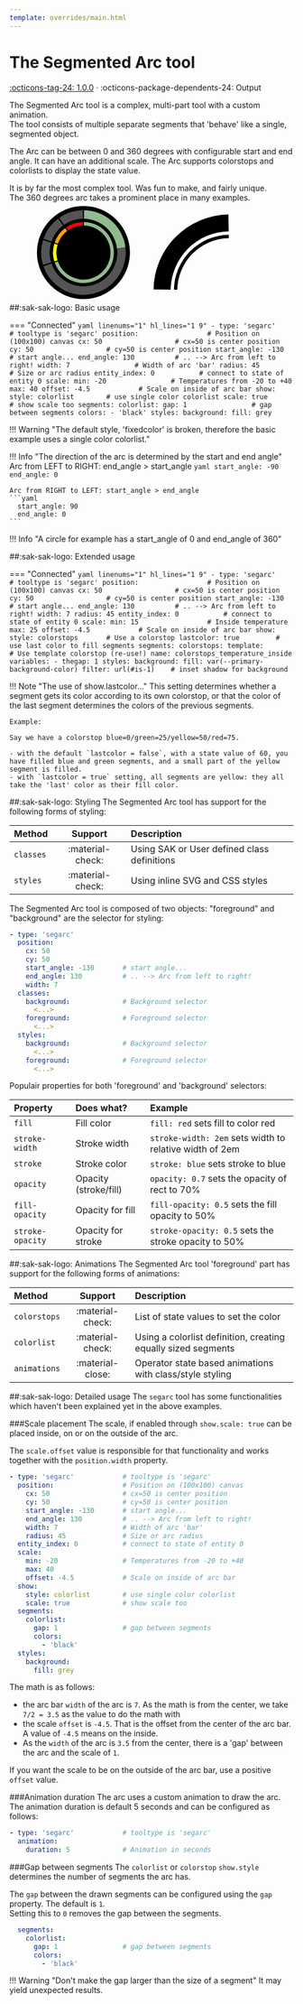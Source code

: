 ```yaml
---
template: overrides/main.html
---
```


[segarc-tool support]: https://github.com/amoebelabs/swiss-army-knife/releases/tag/1.0.0
# The Segmented Arc tool
[:octicons-tag-24: 1.0.0][segarc-tool support] ·
:octicons-package-dependents-24: Output

The Segmented Arc tool is a complex, multi-part tool with a custom animation.
<br>The tool consists of multiple separate segments that 'behave' like a single, segmented object.

The Arc can be between 0 and 360 degrees with configurable start and end angle. It can have an additional scale. The Arc supports colorstops and colorlists to display the state value.

It is by far the most complex tool. Was fun to make, and fairly unique.
<br>The 360 degrees arc takes a prominent place in many examples.

<svg viewBox="-175 -100 400 200" xmlns="http://www.w3.org/2000/svg" width="300px" style="overflow:visible;">
  <g class="toolset__group">
    <g overflow="visible" id="circle-mtis3kir4" class="sak-circle hover" transform-origin="0 0">
      <circle %="" <="" circle="" class="sak-circle__circle" cx="0" cy="0" r="110.00000000000001" style="fill: var(--md-primary-fg-color--50); stroke-width: 0;">
      </circle>
    </g>
    <g class="arc" id="arc-colnv30ac">
      <g>
          <!----><!----><path class="sak-segarc__background" id="arc-segment-bg-colnv30ac-0" d="M -94.55185755993168 32.5568154457157 A 100 100 0 1 0 1.7452406437283376 -99.98476951563913 L 1.3961925149826702 -79.9878156125113 A 80 80 0 1 1 -75.64148604794534 26.045452356572557 Z" style="fill: lightgrey;opacity:0.4;"></path><!----><path class="sak-segarc__background" id="arc-segment-bg-colnv30ac-1" d="M -95.63047559630355 -29.23717047227364 A 100 100 0 0 0 -95.63047559630353 29.237170472273743 L -76.50438047704282 23.389736377818995 A 80 80 0 0 1 -76.50438047704284 -23.38973637781891 Z" style="fill: lightgrey;opacity:0.4;"></path><!----><path class="sak-segarc__background" id="arc-segment-bg-colnv30ac-2" d="M -60.181502315204824 -79.86355100472929 A 100 100 0 0 0 -94.55185755993168 -32.55681544571568 L -75.64148604794534 -26.04545235657254 A 80 80 0 0 1 -48.145201852163865 -63.890840803783426 Z" style="fill: lightgrey;opacity:0.4; "></path><!----><path class="sak-segarc__background" id="arc-segment-bg-colnv30ac-3" d="M -1.7452406437283499 -99.98476951563913 A 100 100 0 0 0 -57.35764363510464 -81.91520442889916 L -45.88611490808371 -65.53216354311932 A 80 80 0 0 1 -1.3961925149826797 -79.9878156125113 Z" style="fill: lightgrey;opacity:0.4;"></path><!----><path class="sak-segarc__foreground" id="arc-segment-colnv30ac-0" d="M 99.21147013144778 -12.533323356430431 A 100 100 0 0 0 1.7452406437283376 -99.98476951563913 L 1.3961925149826702 -79.9878156125113 A 80 80 0 0 1 79.36917610515823 -10.026658685144344 Z" style="fill: darkseagreen;"></path><!----><path class="sak-segarc__foreground" id="arc-segment-colnv30ac-1" d="M -95.63047559630355 -29.23717047227364 A 100 100 0 0 0 -95.63047559630353 29.237170472273743 L -95.63047559630353 29.237170472273743 A 100 100 0 0 1 -95.63047559630355 -29.23717047227364 Z" style="fill: yellow;"></path><!----><path class="sak-segarc__foreground" id="arc-segment-colnv30ac-2" d="M -60.181502315204824 -79.86355100472929 A 100 100 0 0 0 -94.55185755993168 -32.55681544571568 L -94.55185755993168 -32.55681544571568 A 100 100 0 0 1 -60.181502315204824 -79.86355100472929 Z" style="fill: orange;"></path><!----><path class="sak-segarc__foreground" id="arc-segment-colnv30ac-3" d="M -1.7452406437283499 -99.98476951563913 A 100 100 0 0 0 -57.35764363510464 -81.91520442889916 L -57.35764363510464 -81.91520442889916 A 100 100 0 0 1 -1.7452406437283499 -99.98476951563913 Z" style="fill: red;"></path><!----><!---->
      </g>
      <g class="arc" id="arc-0y3k8q8jl">
        <g>
          <!----><!----><path class="sak-segarc__foreground" id="arc-segment-0y3k8q8jl-0" d="M -68.07733744315081 23.440907120915302 A 72 72 0 1 0 1.2565732634844031 -71.98903405126018 L 1.116954011986136 -63.99025249000904 A 64 64 0 1 1 -60.51318883835627 20.836361885258047 Z" style="fill: darkseagreen;"></path><!----><path class="sak-segarc__foreground" id="arc-segment-0y3k8q8jl-1" d="M -68.85394242933856 -21.05076274003702 A 72 72 0 0 0 -68.85394242933853 21.050762740037094 L -61.203504381634254 18.711789102255196 A 64 64 0 0 1 -61.203504381634275 -18.71178910225513 Z" style="fill: yellow;"></path><!----><path class="sak-segarc__foreground" id="arc-segment-0y3k8q8jl-2" d="M -43.33068166694748 -57.50175672340508 A 72 72 0 0 0 -68.07733744315081 -23.440907120915288 L -60.51318883835627 -20.836361885258032 A 64 64 0 0 1 -38.51616148173109 -51.11267264302674 Z" style="fill: orange;"></path><!----><path class="sak-segarc__foreground" id="arc-segment-0y3k8q8jl-3" d="M -1.2565732634844118 -71.98903405126018 A 72 72 0 0 0 -41.29750341727534 -58.978947188807396 L -36.70889192646697 -52.42573083449546 A 64 64 0 0 1 -1.1169540119861439 -63.99025249000904 Z" style="fill: red;"></path><!----><!---->
          </g>
      </g>
      </g>
    <g class="sak-state hover">
      <text>
        <tspan class="sak-state__value" x="0" y="10.00000000000003" style="text-anchor: middle; font-size: 2.5em; color: var(--primary-text-color); fill: var(--primary-text-color);">
        <!---->23<!----><!----></tspan>
          <tspan dx="-0.1em" dy="-0.35em" class="sak-state__uom" style="font-size: 1.5em;">
            %<!----></tspan>
      </text>
    </g>
  </g>
  <g class="arc" id="arc-1e2mq54wq" transform="translate(350 90)">
    <g>
          <!----><!----><path class="sak-segarc__background" id="arc-segment-bg-1e2mq54wq-0" d="M -7.141433158711026 -179.97258512815043 A 180 180 0 0 0 -183.97258512815043 -3.141433158711019 L -143.97867732189476 -2.4433369012196815 A 140 140 0 0 1 -6.443336901219687 -139.97867732189476 Z" style="fill: var(--md-primary-fg-color--50);"></path><!----><path class="sak-segarc__foreground" id="arc-segment-1e2mq54wq-0" d="M -135.2143529358541 -123.21847906716393 A 180 180 0 0 0 -183.97258512815043 -3.141433158711019 L -143.97867732189476 -2.4433369012196815 A 140 140 0 0 1 -106.05560783899763 -95.8365948300164 Z" style="fill: var(--md-primary-fg-color--900);"></path><!----><!---->
    </g>
    <g class="arc" id="arc-eyr06l3l0">
      <g>
          <!----><!----><path class="sak-segarc__foreground" id="arc-segment-eyr06l3l0-0" d="M -6.303717649721419 -131.97989576064364 A 132 132 0 0 0 -135.97989576064364 -2.303717649721414 L -127.98111419939252 -2.1640983982231465 A 124 124 0 0 1 -6.164098398223151 -123.98111419939252 Z" style="fill: var(--md-primary-fg-color--900);"></path><!----><!---->
      </g>
    </g>
  </g>  
</svg>

##:sak-sak-logo: Basic usage

=== "Connected"
    ```yaml linenums="1" hl_lines="1 9"
    - type: 'segarc'            # tooltype is 'segarc'
      position:                 # Position on (100x100) canvas
        cx: 50                  # cx=50 is center position
        cy: 50                  # cy=50 is center position
        start_angle: -130       # start angle...
        end_angle: 130          # .. --> Arc from left to right!
        width: 7                # Width of arc 'bar'
        radius: 45              # Size or arc radius
      entity_index: 0           # connect to state of entity 0
      scale:
        min: -20                # Temperatures from -20 to +40
        max: 40
        offset: -4.5            # Scale on inside of arc bar
      show:
        style: colorlist        # use single color colorlist
        scale: true             # show scale too
      segments:
        colorlist:
          gap: 1                # gap between segments
          colors:
            - 'black'
      styles:
        background:
          fill: grey
    ```

!!! Warning "The default style, 'fixedcolor' is broken, therefore the basic example uses a single color colorlist."

!!! Info "The direction of the arc is determined by the start and end angle"
    Arc from LEFT to RIGHT: end_angle > start_angle
    ```yaml
      start_angle: -90
      end_angle: 0
    ```

    Arc from RIGHT to LEFT: start_angle > end_angle
    ```yaml
      start_angle: 90
      end_angle: 0
    ```

!!! Info "A circle for example has a start_angle of 0 and end_angle of 360"

##:sak-sak-logo: Extended usage

=== "Connected"
    ```yaml linenums="1" hl_lines="1 9"
    - type: 'segarc'            # tooltype is 'segarc'
      position:                 # Position on (100x100) canvas
        cx: 50                  # cx=50 is center position
        cy: 50                  # cy=50 is center position
        start_angle: -130       # start angle...
        end_angle: 130          # .. --> Arc from left to right!
        width: 7
        radius: 45
      entity_index: 0           # connect to state of entity 0
      scale:
        min: 15                 # Inside temperature
        max: 25
        offset: -4.5            # Scale on inside of arc bar
      show:
        style: colorstops       # Use a colorstop
        lastcolor: true         # use last color to fill segments
      segments:
        colorstops:
          template:             # Use template colorstop (re-use!)
            name: colorstops_temperature_inside
            variables:
              - thegap: 1
      styles:
        background:
          fill: var(--primary-background-color)
          filter: url(#is-1)    # inset shadow for background
    ```

!!! Note "The use of show.lastcolor..."
    This setting determines whether a segment gets its color according to its own colorstop, or that the color of the last segment determines the colors of the previous segments.
    
    Example:
    
    Say we have a colorstop blue=0/green=25/yellow=50/red=75.
    
    - with the default `lastcolor = false`, with a state value of 60, you have filled blue and green segments, and a small part of the yellow segment is filled.
    - with `lastcolor = true` setting, all segments are yellow: they all take the 'last' color as their fill color.
    
##:sak-sak-logo: Styling
The Segmented Arc tool has support for the following forms of styling:

| Method       | Support          | Description            |
| :----------- | :--------------: | :-------------------- |
| `classes`    | :material-check: | Using SAK or User defined class definitions  |
| `styles`     | :material-check: | Using inline SVG and CSS styles |

The Segmented Arc tool is composed of two objects: "foreground" and "background" are the selector for styling:

```yaml linenums="1" hl_lines="9 11 14 16"
- type: 'segarc'
  position:
    cx: 50
    cy: 50
    start_angle: -130       # start angle...
    end_angle: 130          # .. --> Arc from left to right!
    width: 7
  classes:
    background:             # Background selector
      <...>
    foreground:             # Foreground selector
      <...>
  styles:
    background:             # Background selector
      <...>
    foreground:             # Foreground selector
      <...>
```

Populair properties for both 'foreground' and 'background' selectors:

| Property       | Does what?            | Example                                                 |
| :-------------- | :-------------------- | :------------------------------------------------------ |
| `fill`          | Fill color            | `fill: red` sets fill to color red |
| `stroke-width`  | Stroke width          | `stroke-width: 2em` sets width to relative width of 2em |
| `stroke`        | Stroke color          | `stroke: blue` sets stroke to blue |
| `opacity`       | Opacity (stroke/fill) | `opacity: 0.7` sets the opacity of rect to 70% |
| `fill-opacity`  | Opacity for fill      | `fill-opacity: 0.5` sets the fill opacity to 50% |
| `stroke-opacity`| Opacity for stroke    | `stroke-opacity: 0.5` sets the stroke opacity to 50% |

##:sak-sak-logo: Animations
The Segmented Arc tool 'foreground' part has support for the following forms of animations:

| Method       | Support          | Description            |
| :----------- | :--------------: | :-------------------- |
| `colorstops` | :material-check: | List of state values to set the color |
| `colorlist`  | :material-check: | Using a colorlist definition, creating equally sized segments |
| `animations` | :material-close: | Operator state based animations with class/style styling |



##:sak-sak-logo: Detailed usage
The `segarc` tool has some functionalities which haven't been explained yet in the above examples.

###Scale placement
The scale, if enabled through `show.scale: true` can be placed inside, on or on the outside of the arc.

The `scale.offset` value is responsible for that functionality and works together with the `position.width` property.
```yaml linenums="1" hl_lines="7 13"
- type: 'segarc'            # tooltype is 'segarc'
  position:                 # Position on (100x100) canvas
    cx: 50                  # cx=50 is center position
    cy: 50                  # cy=50 is center position
    start_angle: -130       # start angle...
    end_angle: 130          # .. --> Arc from left to right!
    width: 7                # Width of arc 'bar'
    radius: 45              # Size or arc radius
  entity_index: 0           # connect to state of entity 0
  scale:
    min: -20                # Temperatures from -20 to +40
    max: 40
    offset: -4.5            # Scale on inside of arc bar
  show:
    style: colorlist        # use single color colorlist
    scale: true             # show scale too
  segments:
    colorlist:
      gap: 1                # gap between segments
      colors:
        - 'black'
  styles:
    background:
      fill: grey
```

The math is as follows:

- the arc bar `width` of the arc is `7`. As the math is from the center, we take `7/2 = 3.5` as the value to do the math with
- the scale `offset` is `-4.5`. That is the offset from the center of the arc bar. A value of `-4.5` means on the inside.
- As the `width` of the arc is `3.5` from the center, there is a 'gap' between the arc and the scale of `1`.

If you want the scale to be on the outside of the arc bar, use a positive `offset` value.

###Animation duration
The arc uses a custom animation to draw the arc. The animation duration is default 5 seconds and can be configured as follows:

```yaml linenums="1" hl_lines="3"
- type: 'segarc'            # tooltype is 'segarc'
  animation:
    duration: 5             # Animation in seconds
```

###Gap between segments
The `colorlist` or `colorstop` `show.style` determines the number of segments the arc has.

The `gap` between the drawn segments can be configured using the `gap` property. The default is `1`.
<br>Setting this to `0` removes the gap between the segments.

```yaml linenums="1" hl_lines="3"
  segments:
    colorlist:
      gap: 1                # gap between segments
      colors:
        - 'black'
```
!!! Warning "Don't make the gap larger than the size of a segment"
    It may yield unexpected results.
